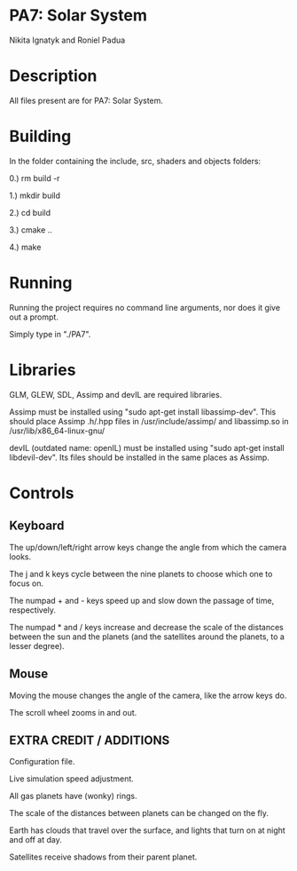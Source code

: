 # PA7: Solar System

Nikita Ignatyk and Roniel Padua

# Description

All files present are for PA7: Solar System.

# Building

In the folder containing the include, src, shaders and objects folders:

0.) rm build -r

1.) mkdir build

2.) cd build

3.) cmake ..

4.) make

# Running

Running the project requires no command line arguments, nor does it give out a prompt.

Simply type in "./PA7".

# Libraries

GLM, GLEW, SDL, Assimp and devIL are required libraries.

Assimp must be installed using "sudo apt-get install libassimp-dev". This should place Assimp .h/.hpp files in /usr/include/assimp/ and libassimp.so in /usr/lib/x86_64-linux-gnu/

devIL (outdated name: openIL) must be installed using "sudo apt-get install libdevil-dev". Its files should be installed in the same places as Assimp.

# Controls

## Keyboard

The up/down/left/right arrow keys change the angle from which the camera looks.

The j and k keys cycle between the nine planets to choose which one to focus on.

The numpad + and - keys speed up and slow down the passage of time, respectively.

The numpad * and / keys increase and decrease the scale of the distances between the sun and the planets (and the satellites around the planets, to a lesser degree).

## Mouse

Moving the mouse changes the angle of the camera, like the arrow keys do.

The scroll wheel zooms in and out.

## EXTRA CREDIT / ADDITIONS

Configuration file.

Live simulation speed adjustment.

All gas planets have (wonky) rings.

The scale of the distances between planets can be changed on the fly.

Earth has clouds that travel over the surface, and lights that turn on at night and off at day.

Satellites receive shadows from their parent planet.

